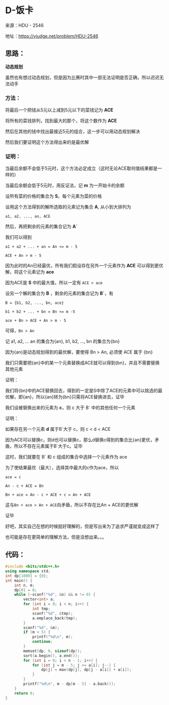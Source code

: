 # D-饭卡

来源：HDU - 2546

地址：https://vjudge.net/problem/HDU-2546

## 思路：

**动态规划**

虽然也有想过动态规划，但是因为比赛时其中一部无法证明是否正确，所以迟迟无法动手

### 方法：

将最后一个把钱从5元以上减到5元以下的菜钱记为 **ACE**

将所有的菜钱排列，找到最大的那个，将这个数作为 **ACE**

然后在其他的钱中找出最接近5元的组合，这一步可以用动态规划解决

然后我们要证明这个方法得出来的是最优解

### 证明：

当最后余额不会低于5元时，这个方法必定成立（这时无论ACE取何值结果都是一样的）

当最后余额会低于5元时，用反证法，记 **m** 为一开始卡的余额

设所有菜的价格的集合为 **S**，每个元素为菜的价格

设用这个方法得到的解所选取的元素记为集合 **A**, 从小到大排列为

```
a1, a2, ..., an, ACE
```

然后，再把剩余的元素的集合记为 **A`**

我们可以得到

```
a1 + a2 + ... + an = An <= m - 5

ACE + An > m - 5
```

因为此时的An已经最优，所有我们假设存在另外一个元素作为 **ACE** 可以得到更优解，将这个元素记为 **ace**

因为ACE是 **S** 中的最大值，所以一定有 `ACE > ace`

设另一个解的集合为 **B** ，剩余的元素的集合记为 **B`**，有

```
B = {b1, b2, ..., bn, ace}

b1 + b2 + ... + bn = Bn <= m -5

ace + Bn > ACE + An > m - 5
```

可得，`Bn > An`

记 a1, a2, ... an 的集合为{an}, b1, b2, ..., bn 的集合为{bn}

因为{an}是动态规划得到的最优解，要使得 Bn > An, 必须使 ACE 属于 {bn}

我们只需要把{an}中的某一个元素替换成ACE就可以得到{bn}，并且不需要替换其他元素

证明：

我们将{bn}中的ACE替换回去，得到的一定是S中除了ACE的元素中可以挑选的最优解，即{an}，所以{an}转为{bn}只需将ACE替换进去，证毕

我们设被替换出来的元素为 **c**，则 c 大于 B` 中的其他任何一个元素

证明：

如果存在另一个元素 **d** 属于B`大于 c，则 c < d < ACE

因为ACE可以替换c，则d也可以替换c，那么d替换c得到的集合比{an}更优，矛盾，所以不存在元素属于B`大于c。证毕

这时，我们就要在 B` 和 c 组成的集合中选择一个元素作为 ace

为了使结果最优（最大），选择其中最大的c作为ace，所以

```
ace = c

An - c + ACE = Bn

Bn + ace = An - c + ACE + c = An + ACE
```

这与`Bn + ace > An + ACE`向矛盾，所以不存在比An + ACE的更优解

证毕

好吧，其实自己在想的时候挺好理解的，但是写出来为了追求严谨就变成这样了

也可能是存在更简单的理解方法，但是没想出来。。。

## 代码：

```cpp
#include <bits/stdc++.h>
using namespace std;
int dp[1000] = {0};
int main() {
    int n, m;
    dp[0] = 0;
    while (~scanf("%d", &n) && n != 0) {
        vector<int> a;
        for (int i = 0; i < n; i++) {
            int tmp;
            scanf("%d", &tmp);
            a.emplace_back(tmp);
        }
        scanf("%d", &m);
        if (m < 5) {
            printf("%d\n", m);
            continue;
        }
        memset(dp, 0, sizeof(dp));
        sort(a.begin(), a.end());
        for (int i = 0; i < n - 1; i++) {
            for (int j = m - 5; j >= a[i]; j--) {
                dp[j] = max(dp[j], dp[j - a[i]] + a[i]);
            }
        }
        printf("%d\n", m - dp[m - 5] - a.back());
    }
    return 0;
}
```
